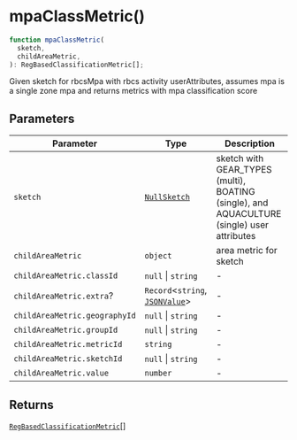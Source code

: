 # mpaClassMetric()

```ts
function mpaClassMetric(
  sketch,
  childAreaMetric,
): RegBasedClassificationMetric[];
```

Given sketch for rbcsMpa with rbcs activity userAttributes,
assumes mpa is a single zone mpa and returns metrics with mpa classification score

## Parameters

| Parameter                     | Type                                                              | Description                                                                                |
| ----------------------------- | ----------------------------------------------------------------- | ------------------------------------------------------------------------------------------ |
| `sketch`                      | [`NullSketch`](../interfaces/NullSketch.md)                       | sketch with GEAR_TYPES (multi), BOATING (single), and AQUACULTURE (single) user attributes |
| `childAreaMetric`             | `object`                                                          | area metric for sketch                                                                     |
| `childAreaMetric.classId`     | `null` \| `string`                                                | -                                                                                          |
| `childAreaMetric.extra`?      | `Record`\<`string`, [`JSONValue`](../type-aliases/JSONValue.md)\> | -                                                                                          |
| `childAreaMetric.geographyId` | `null` \| `string`                                                | -                                                                                          |
| `childAreaMetric.groupId`     | `null` \| `string`                                                | -                                                                                          |
| `childAreaMetric.metricId`    | `string`                                                          | -                                                                                          |
| `childAreaMetric.sketchId`    | `null` \| `string`                                                | -                                                                                          |
| `childAreaMetric.value`       | `number`                                                          | -                                                                                          |

## Returns

[`RegBasedClassificationMetric`](../interfaces/RegBasedClassificationMetric.md)[]
